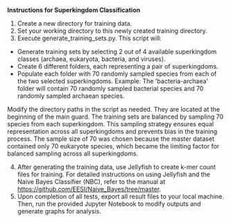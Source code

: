 **Instructions for Superkingdom Classification**

1. Create a new directory for training data.
2. Set your working directory to this newly created training directory.
3. Execute generate_training_sets.py. This script will:

- Generate training sets by selecting 2 out of 4 available superkingdom classes (archaea, eukaryota, bacteria, and viruses).
- Create 6 different folders, each representing a pair of superkingdoms.
- Populate each folder with 70 randomly sampled species from each of the two selected superkingdoms.
Example: The 'bacteria-archaea' folder will contain 70 randomly sampled bacterial species and 70 randomly sampled archaean species.

Modify the directory paths in the script as needed. They are located at the beginning of the main guard.
The training sets are balanced by sampling 70 species from each superkingdom. This sampling strategy ensures equal representation across all superkingdoms and prevents bias in the training process. The sample size of 70 was chosen because the master dataset contained only 70 eukaryote species, which became the limiting factor for balanced sampling across all superkingdoms.

4. After generating the training data, use Jellyfish to create k-mer count files for training. For detailed instructions on using Jellyfish and the Naive Bayes Classifier (NBC), refer to the manual at https://github.com/EESI/Naive_Bayes/tree/master.
5. Upon completion of all tests, export all result files to your local machine. Then, run the provided Jupyter Notebook to modify outputs and generate graphs for analysis.
